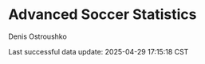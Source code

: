 # Advanced Soccer Statistics
Denis Ostroushko

<!-- gfm -->

Last successful data update: 2025-04-29 17:15:18 CST

